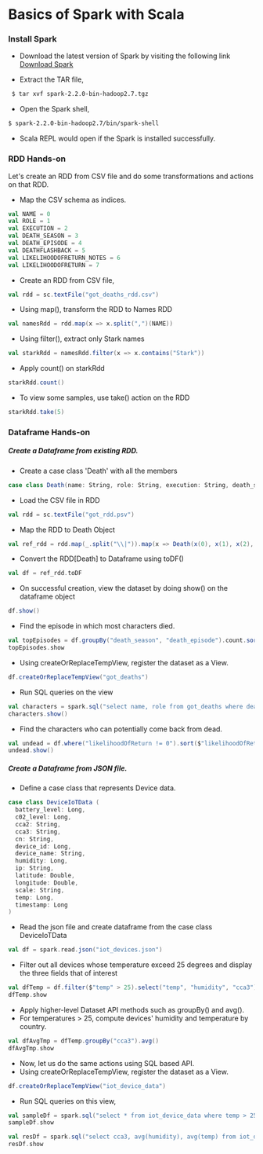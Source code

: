 # Basics of Spark with Scala

### Install Spark

 * Download the latest version of Spark by visiting the following link [Download Spark](http://spark.apache.org/downloads.html)
 
 * Extract the TAR file,
```bash
 $ tar xvf spark-2.2.0-bin-hadoop2.7.tgz  
```
 
 * Open the Spark shell,

```bash
$ spark-2.2.0-bin-hadoop2.7/bin/spark-shell
```

* Scala REPL would open if the Spark is installed successfully.


### RDD Hands-on

Let's create an RDD from CSV file and do some transformations and actions on that RDD.

*	Map the CSV schema as indices.

```scala
val NAME = 0
val ROLE = 1
val EXECUTION = 2
val DEATH_SEASON = 3
val DEATH_EPISODE = 4
val DEATHFLASHBACK = 5
val LIKELIHOODOFRETURN_NOTES = 6
val LIKELIHOODOFRETURN = 7
```

*	Create an RDD from CSV file, 

```scala
val rdd = sc.textFile("got_deaths_rdd.csv")
```

*	Using map(), transform the RDD to Names RDD

```scala
val namesRdd = rdd.map(x => x.split(",")(NAME))
```

*	Using filter(), extract only Stark names

```scala
val starkRdd = namesRdd.filter(x => x.contains("Stark"))
```

*	Apply count() on starkRdd

```scala
starkRdd.count()
```

*	To view some samples, use take() action on the RDD

```scala
starkRdd.take(5)
```


### Dataframe Hands-on

##### Create a Dataframe from existing RDD.

*	Create a case class 'Death' with all the members

```scala
case class Death(name: String, role: String, execution: String, death_season: Int, death_episode: Int, deathFlashback: String, likelihoodOfReturn_notes: String, likelihoodOfReturn: String)
```

*	Load the CSV file in RDD

```scala
val rdd = sc.textFile("got_rdd.psv")
```

*	Map the RDD to Death Object

```scala
val ref_rdd = rdd.map(_.split("\\|")).map(x => Death(x(0), x(1), x(2), x(3).toInt, x(4).toInt, x(5), x(6), x(7)))
```

*	Convert the RDD[Death] to Dataframe using toDF()

```scala
val df = ref_rdd.toDF
```

* On successful creation, view the dataset by doing show() on the dataframe object

```scala
df.show()
```

* Find the episode in which most characters died.

```scala
val topEpisodes = df.groupBy("death_season", "death_episode").count.sort($"count".desc)
topEpisodes.show
```

*	Using createOrReplaceTempView, register the dataset as a View.

```scala
df.createOrReplaceTempView("got_deaths")
```

*	Run SQL queries on the view

```scala
val characters = spark.sql("select name, role from got_deaths where death_season = 6 and death_episode = 10")
characters.show()
```

*	Find the characters who can potentially come back from dead.

```scala
val undead = df.where("likelihoodOfReturn != 0").sort($"likelihoodOfReturn".cast("int").desc)
undead.show()
```

#####	Create a Dataframe from JSON file.

* Define a case class that represents Device data.
```scala
case class DeviceIoTData (
  battery_level: Long,
  c02_level: Long,
  cca2: String,
  cca3: String,
  cn: String,
  device_id: Long,
  device_name: String,
  humidity: Long,
  ip: String,
  latitude: Double,
  longitude: Double,
  scale: String,
  temp: Long,
  timestamp: Long
)
```

* Read the json file and create dataframe from the case class DeviceIoTData

```scala
val df = spark.read.json("iot_devices.json")
```

* Filter out all devices whose temperature exceed 25 degrees and display the three fields that of interest

```scala
val dfTemp = df.filter($"temp" > 25).select("temp", "humidity", "cca3")
dfTemp.show
```

* Apply higher-level Dataset API methods such as groupBy() and avg().
* For temperatures > 25, compute devices' humidity and temperature by country.

```scala
val dfAvgTmp = dfTemp.groupBy("cca3").avg()
dfAvgTmp.show

```

*	Now, let us do the same actions using SQL based API.
*	Using createOrReplaceTempView, register the dataset as a View.

```scala
df.createOrReplaceTempView("iot_device_data")
```

* Run SQL queries on this view,

```scala
val sampleDf = spark.sql("select * from iot_device_data where temp > 25 limit 10")
sampleDf.show
```

```scala
val resDf = spark.sql("select cca3, avg(humidity), avg(temp) from iot_device_data where temp > 25 group by cca3 limit 10")
resDf.show
```
